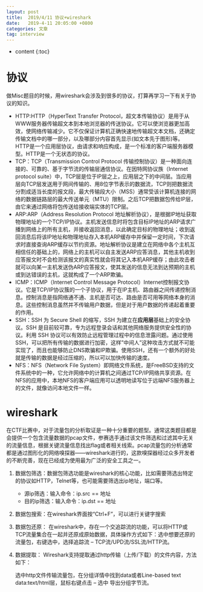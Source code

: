 ```yaml
---
layout: post
title:  2019/4/11 协议+wireshark
date:   2019-4-11 20:05:00 +0800
categories: 文章
tag: interview
---
```


* content
{:toc}
# 协议

做Misc题目的时候，用wireshark会涉及到很多的协议，打算再学习一下有关于协议的知识。

- HTTP:HTTP（HyperText Transfer Protocol，超文本传输协议）是用于从WWW服务器传输超文本到本地浏览器的传送协议。它可以使浏览器更加高效，使网络传输减少。它不仅保证计算机正确快速地传输超文本文档，还确定传输文档中的哪一部分，以及哪部分内容首先显示(如文本先于图形)等。HTTP是一个应用层协议，由请求和响应构成，是一个标准的客户端服务器模型。HTTP是一个无状态的协议。
- TCP：TCP（Transmission Control Protocol 传输控制协议）是一种面向连接的、可靠的、基于字节流的传输层通信协议。在因特网协议族（Internet protocol suite）中，TCP层是位于IP层之上，应用层之下的中间层。当应用层向TCP层发送用于网间传输的、用8位字节表示的数据流，TCP则把数据流分割成适当长度的报文段，最大传输段大小（MSS）通常受该计算机连接的网络的数据链路层的最大传送单元（MTU）限制。之后TCP把数据包传给IP层，由它来通过网络将包传送给接收端实体的TCP层。
- ARP:ARP（Address Resolution Protocol 地址解析协议），是根据IP地址获取物理地址的一个TCP/IP协议。主机发送信息时将包含目标IP地址的ARP请求广播到网络上的所有主机，并接收返回消息，以此确定目标的物理地址；收到返回消息后将该IP地址和物理地址存入本机ARP缓存中并保留一定时间，下次请求时直接查询ARP缓存以节约资源。地址解析协议是建立在网络中各个主机互相信任的基础上的，网络上的主机可以自主发送ARP应答消息，其他主机收到应答报文时不会检测该报文的真实性就会将其记入本机ARP缓存；由此攻击者就可以向某一主机发送伪ARP应答报文，使其发送的信息无法到达预期的主机或到达错误的主机，这就构成了一个ARP欺骗。
- ICMP：ICMP（Internet Control Message Protocol）Internet控制报文协议。它是TCP/IP协议簇的一个子协议，用于在IP主机、路由器之间传递控制消息。控制消息是指网络通不通、主机是否可达、路由是否可用等网络本身的消息。这些控制消息虽然并不传输用户数据，但是对于用户数据的传递起着重要的作用。
- SSH：SSH 为 Secure Shell 的缩写，SSH 为建立在**应用层**基础上的安全协议。SSH 是目前较可靠，专为远程登录会话和其他网络服务提供安全性的协议。利用 SSH 协议可以有效防止远程管理过程中的信息泄露问题。通过使用SSH，可以把所有传输的数据进行加密，这样”中间人”这种攻击方式就不可能实现了，而且也能够防止DNS欺骗和IP欺骗。使用SSH，还有一个额外的好处就是传输的数据是经过压缩的，所以可以加快传输的速度。
- NFS：NFS（Network File System）即网络文件系统，是FreeBSD支持的文件系统中的一种，它允许网络中的计算机之间通过TCP/IP网络共享资源。在NFS的应用中，本地NFS的客户端应用可以透明地读写位于远端NFS服务器上的文件，就像访问本地文件一样。

# wireshark

 在CTF比赛中，对于流量包的分析取证是一种十分重要的题型。通常这类题目都是会提供一个包含流量数据的pcap文件，参赛选手通过该文件筛选和过滤其中无关的流量信息，根据关键流量信息找出flag或者相关线索。pcap流量包的分析通常都是通过图形化的网络嗅探器——wireshark进行的，这款嗅探器经过众多开发者的不断完善，现在已经成为使用最为广泛的安全工具之一。

1. 数据包筛选：数据包筛选功能是wireshark的核心功能，比如需要筛选出特定的协议如HTTP，Telnet等，也可能需要筛选出ip地址，端口等。
   - 源ip筛选：输入命令：ip.src == 地址
   - 目的ip筛选：输入命令：ip.dst == 地址  

2. 数据包搜索：在wireshark界面按“Ctrl+F”，可以进行关键字搜索

3. 数据包还原：  在wireshark中，存在一个交追踪流的功能，可以将HTTP或TCP流量集合在一起并还原成原始数据，具体操作方式如下：选中想要还原的流量包，右键选中，选择追踪流 – TCP流/UPD流/SSL流/HTTP流。  

4. 数据提取：  Wireshark支持提取通过http传输（上传/下载）的文件内容，方法如下：

   选中http文件传输流量包，在分组详情中找到data或者Line-based text data:text/html层，鼠标右键点击 – 选中 导出分组字节流。  